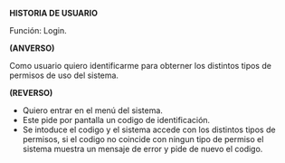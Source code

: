 **HISTORIA DE USUARIO**

Función: Login.

**(ANVERSO)**

Como usuario quiero identificarme para obterner los distintos tipos de permisos de uso del sistema.

**(REVERSO)**

- Quiero entrar en el menú del sistema.
- Este pide por pantalla un codigo de identificación.
- Se intoduce el codigo y el sistema accede con los distintos tipos de permisos, si el codigo
  no coincide con ningun tipo de permiso el sistema muestra un mensaje de error y pide de nuevo el codigo.
